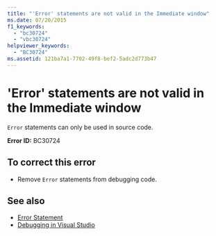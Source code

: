 ```yaml
---
title: "'Error' statements are not valid in the Immediate window"
ms.date: 07/20/2015
f1_keywords: 
  - "bc30724"
  - "vbc30724"
helpviewer_keywords: 
  - "BC30724"
ms.assetid: 121ba7a1-7702-49f8-bef2-5adc2d773b47
---
```

# 'Error' statements are not valid in the Immediate window
`Error` statements can only be used in source code.  
  
 **Error ID:** BC30724  
  
## To correct this error  
  
-   Remove `Error` statements from debugging code.  
  
## See also
- [Error Statement](../../visual-basic/language-reference/statements/error-statement.md)
- [Debugging in Visual Studio](/visualstudio/debugger/debugging-in-visual-studio)
